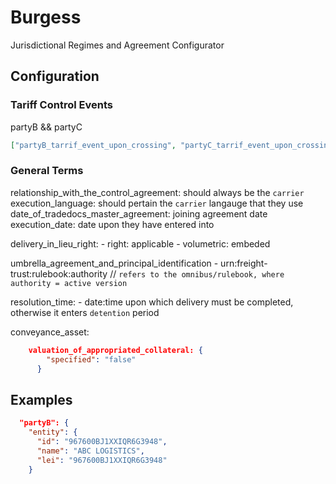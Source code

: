 # Burgess

Jurisdictional Regimes and Agreement Configurator

## Configuration

### Tariff Control Events

partyB && partyC

```json
["partyB_tarrif_event_upon_crossing", "partyC_tarrif_event_upon_crossing"]
```

### General Terms

relationship_with_the_control_agreement: should always be the `carrier`
execution_language: should pertain the `carrier` langauge that they use
date_of_tradedocs_master_agreement: joining agreement date execution_date: date
upon they have entered into

delivery_in_lieu_right: - right: applicable - volumetric: embeded

umbrella_agreement_and_principal_identification -
urn:freight-trust:rulebook:authority //
`refers to the omnibus/rulebook, where authority = active version`

resolution_time: - date:time upon which delivery must be completed, otherwise it
enters `detention` period

conveyance_asset:

```json
	valuation_of_appropriated_collateral: {
        "specified": "false"
      }
```

## Examples

```json
  "partyB": {
    "entity": {
      "id": "967600BJ1XXIQR6G3948",
      "name": "ABC LOGISTICS",
      "lei": "967600BJ1XXIQR6G3948"
    }
```
